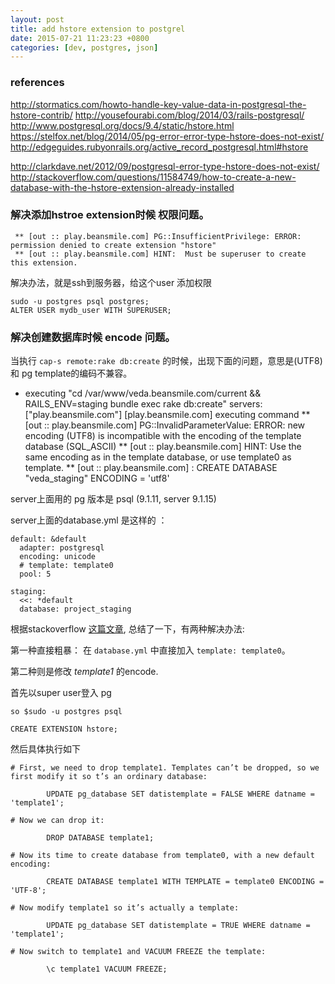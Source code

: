 ```yaml
---
layout: post
title: add hstore extension to postgrel
date: 2015-07-21 11:23:23 +0800
categories: [dev, postgres, json]
---
```


### references

http://stormatics.com/howto-handle-key-value-data-in-postgresql-the-hstore-contrib/
http://yousefourabi.com/blog/2014/03/rails-postgresql/
http://www.postgresql.org/docs/9.4/static/hstore.html
https://stelfox.net/blog/2014/05/pg-error-error-type-hstore-does-not-exist/
http://edgeguides.rubyonrails.org/active_record_postgresql.html#hstore

http://clarkdave.net/2012/09/postgresql-error-type-hstore-does-not-exist/
http://stackoverflow.com/questions/11584749/how-to-create-a-new-database-with-the-hstore-extension-already-installed

### 解决添加hstroe extension时候 权限问题。

```
 ** [out :: play.beansmile.com] PG::InsufficientPrivilege: ERROR:  permission denied to create extension "hstore"
 ** [out :: play.beansmile.com] HINT:  Must be superuser to create this extension.
```

解决办法，就是ssh到服务器，给这个user 添加权限

```
sudo -u postgres psql postgres;
ALTER USER mydb_user WITH SUPERUSER;
```

### 解决创建数据库时候 encode 问题。

当执行 `cap-s remote:rake db:create` 的时候，出现下面的问题，意思是(UTF8) 和 pg template的编码不兼容。

  * executing "cd /var/www/veda.beansmile.com/current && RAILS_ENV=staging bundle exec rake db:create"
    servers: ["play.beansmile.com"]
    [play.beansmile.com] executing command
 ** [out :: play.beansmile.com] PG::InvalidParameterValue: ERROR:  new encoding (UTF8) is incompatible with the encoding of the template database (SQL_ASCII)
 ** [out :: play.beansmile.com] HINT:  Use the same encoding as in the template database, or use template0 as template.
 ** [out :: play.beansmile.com] : CREATE DATABASE "veda_staging" ENCODING = 'utf8'

server上面用的 pg 版本是 psql (9.1.11, server 9.1.15)

server上面的database.yml 是这样的 ：

```
default: &default
  adapter: postgresql
  encoding: unicode
  # template: template0
  pool: 5

staging:
  <<: *default
  database: project_staging
```

根据stackoverflow [这篇文章](http://stackoverflow.com/questions/5821238/rake-dbcreate-encoding-error-with-postgresql), 总结了一下，有两种解决办法:

第一种直接粗暴：
在 `database.yml` 中直接加入 `template: template0`。

第二种则是修改 *template1* 的encode.

首先以super user登入 pg

```
so $sudo -u postgres psql

CREATE EXTENSION hstore;
```

然后具体执行如下

```
# First, we need to drop template1. Templates can’t be dropped, so we first modify it so t’s an ordinary database:

        UPDATE pg_database SET datistemplate = FALSE WHERE datname = 'template1';

# Now we can drop it:

        DROP DATABASE template1;

# Now its time to create database from template0, with a new default encoding:

        CREATE DATABASE template1 WITH TEMPLATE = template0 ENCODING = 'UTF-8';

# Now modify template1 so it’s actually a template:

        UPDATE pg_database SET datistemplate = TRUE WHERE datname = 'template1';

# Now switch to template1 and VACUUM FREEZE the template:

        \c template1 VACUUM FREEZE;
```
